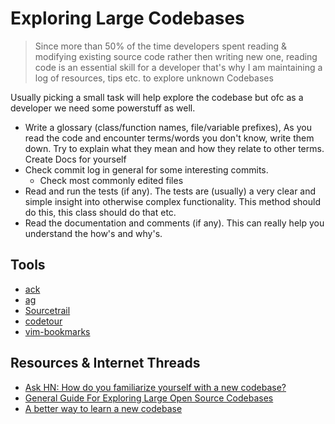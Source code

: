 # Exploring Large Codebases
<!-- **_Posted on 25 May, 2021_** -->

> Since more than 50% of the time developers spent reading & modifying existing source code rather then writing new one, reading code is an essential skill for a developer that's why I am maintaining a log of resources, tips etc. to explore unknown Codebases

Usually picking a small task will help explore the codebase but ofc as a developer we need some powerstuff as well.
	
- Write a glossary (class/function names, file/variable prefixes), As you read the code and encounter terms/words you don't know, write them down. Try to explain what they mean and how they relate to other terms. Create Docs for yourself
- Check commit log in general for some interesting commits.
  - Check most commonly edited files
- Read and run the tests (if any). The tests are (usually) a very clear and simple insight into otherwise complex functionality. This method should do this, this class should do that etc.
- Read the documentation and comments (if any). This can really help you understand the how's and why's.


## Tools
- [ack](https://github.com/beyondgrep/ack3)
- [ag](https://github.com/ggreer/the_silver_searcher)
- [Sourcetrail](https://www.sourcetrail.com/)
- [codetour](https://aka.ms/codetour)
- [vim-bookmarks](https://github.com/MattesGroeger/vim-bookmarks)


## Resources & Internet Threads
- [Ask HN: How do you familiarize yourself with a new codebase?](https://news.ycombinator.com/item?id=9784008)
- [General Guide For Exploring Large Open Source Codebases](https://pncnmnp.github.io/blogs/oss-guide.html)
- [A better way to learn a new codebase](https://xdg.me/learn-a-new-codebase/)
